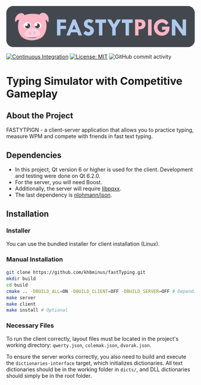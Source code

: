 ![image-alt-name](./logo.png)

[![Continuous Integration](https://github.com/khbminus/fastTyping/actions/workflows/ci.yml/badge.svg)](https://github.com/khbminus/fastTyping/actions/workflows/ci.yml)
[![License: MIT](https://img.shields.io/badge/License-MIT-yellow.svg)](https://opensource.org/licenses/MIT)
![GitHub commit activity](https://img.shields.io/github/commit-activity/m/khbminus/fastTyping)

# Typing Simulator with Competitive Gameplay

## About the Project

FASTYTPIGN - a client-server application that allows you to practice typing,
measure WPM and compete with friends in fast text typing.

## Dependencies

- In this project, Qt version 6 or higher is used for the client. Development and testing were done on Qt 6.2.0.
- For the server, you will need Boost.
- Additionally, the server will require [libpqxx](https://github.com/jtv/libpqxx).
- The last dependency is [nlohmann/json](https://github.com/nlohmann/json).

## Installation

### Installer

You can use the bundled installer for client installation (Linux).

### Manual Installation

```sh
git clone https://github.com/khbminus/fastTyping.git
mkdir build
cd build
cmake .. -DBUILD_ALL=ON -DBUILD_CLIENT=OFF -DBUILD_SERVER=OFF # Depending on what you want to build, set the flags
make server
make client
make install # Optional
```

### Necessary Files

To run the client correctly, layout files must be located in the project's working directory: `qwerty.json`,
`colemak.json`, `dvorak.json`.

To ensure the server works correctly, you also need to build and execute the `dictionaries-interface` target, which initializes dictionaries. All text dictionaries should be in the working folder in `dicts/`, and DLL dictionaries should simply be in the root folder.